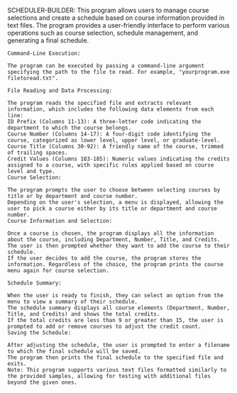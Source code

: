 SCHEDULER-BUILDER:
    This program allows users to manage course selections and create a schedule based on course information provided in text files. The program provides a user-friendly interface to perform various operations such as course selection, schedule management, and generating a final schedule.
    
    Command-Line Execution:
    
    The program can be executed by passing a command-line argument specifying the path to the file to read. For example, "yourprogram.exe filetoread.txt".

    File Reading and Data Processing:
    
    The program reads the specified file and extracts relevant information, which includes the following data elements from each line:
    ID Prefix (Columns 11-13): A three-letter code indicating the department to which the course belongs.
    Course Number (Columns 14-17): A four-digit code identifying the course, categorized as lower level, upper level, or graduate-level.
    Course Title (Columns 30-92): A friendly name of the course, trimmed of trailing spaces.
    Credit Values (Columns 183-185): Numeric values indicating the credits assigned to a course, with specific rules applied based on course level and type.
    Course Selection:
    
    The program prompts the user to choose between selecting courses by title or by department and course number.
    Depending on the user's selection, a menu is displayed, allowing the user to pick a course either by its title or department and course number.
    Course Information and Selection:
    
    Once a course is chosen, the program displays all the information about the course, including Department, Number, Title, and Credits.
    The user is then prompted whether they want to add the course to their schedule.
    If the user decides to add the course, the program stores the information. Regardless of the choice, the program prints the course menu again for course selection.
    
    Schedule Summary:
    
    When the user is ready to finish, they can select an option from the menu to view a summary of their schedule.
    The schedule summary displays all course elements (Department, Number, Title, and Credits) and shows the total credits.
    If the total credits are less than 9 or greater than 15, the user is prompted to add or remove courses to adjust the credit count.
    Saving the Schedule:
    
    After adjusting the schedule, the user is prompted to enter a filename to which the final schedule will be saved.
    The program then prints the final schedule to the specified file and exits.
    Note: This program supports various text files formatted similarly to the provided samples, allowing for testing with additional files beyond the given ones.

